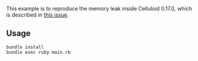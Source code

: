 This example is to reproduce the memory leak inside Celluloid 0.17.0,
which is described in [this issue](https://github.com/celluloid/celluloid/issues/670).

## Usage

```
bundle install
bundle exec ruby main.rb
```
